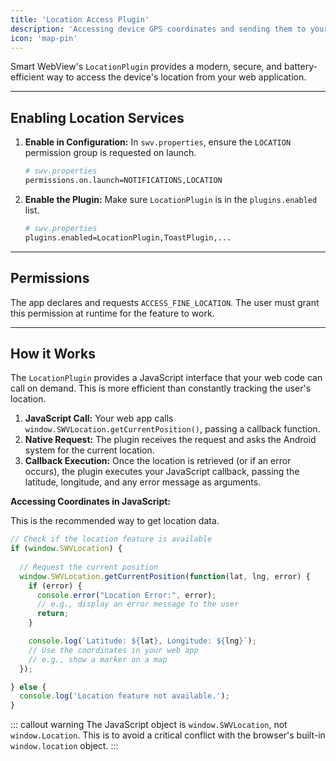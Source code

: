 ```yaml
---
title: 'Location Access Plugin'
description: 'Accessing device GPS coordinates and sending them to your web app.'
icon: 'map-pin'
---
```


Smart WebView's `LocationPlugin` provides a modern, secure, and battery-efficient way to access the device's location from your web application.

---

## Enabling Location Services

1.  **Enable in Configuration:** In `swv.properties`, ensure the `LOCATION` permission group is requested on launch.
    ```bash
    # swv.properties
    permissions.on.launch=NOTIFICATIONS,LOCATION
    ```
2.  **Enable the Plugin:** Make sure `LocationPlugin` is in the `plugins.enabled` list.
    ```bash
    # swv.properties
    plugins.enabled=LocationPlugin,ToastPlugin,...
    ```

---

## Permissions

The app declares and requests `ACCESS_FINE_LOCATION`. The user must grant this permission at runtime for the feature to work.

---

## How it Works

The `LocationPlugin` provides a JavaScript interface that your web code can call on demand. This is more efficient than constantly tracking the user's location.

1.  **JavaScript Call:** Your web app calls `window.SWVLocation.getCurrentPosition()`, passing a callback function.
2.  **Native Request:** The plugin receives the request and asks the Android system for the current location.
3.  **Callback Execution:** Once the location is retrieved (or if an error occurs), the plugin executes your JavaScript callback, passing the latitude, longitude, and any error message as arguments.

**Accessing Coordinates in JavaScript:**

This is the recommended way to get location data.

```javascript
// Check if the location feature is available
if (window.SWVLocation) {
  
  // Request the current position
  window.SWVLocation.getCurrentPosition(function(lat, lng, error) {
    if (error) {
      console.error("Location Error:", error);
      // e.g., display an error message to the user
      return;
    }

    console.log(`Latitude: ${lat}, Longitude: ${lng}`);
    // Use the coordinates in your web app
    // e.g., show a marker on a map
  });

} else {
  console.log('Location feature not available.');
}
```

::: callout warning
The JavaScript object is `window.SWVLocation`, not `window.Location`. This is to avoid a critical conflict with the browser's built-in `window.location` object.
:::
